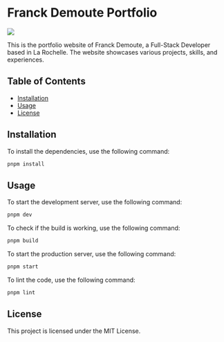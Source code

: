 # Franck Demoute Portfolio

![](https://franckdemoute.fr/opengraph-image.jpg)

This is the portfolio website of Franck Demoute, a Full-Stack Developer based in La Rochelle. The website showcases various projects, skills, and experiences.

## Table of Contents

- [Installation](#installation)
- [Usage](#usage)
- [License](#license)

## Installation

To install the dependencies, use the following command:

```sh
pnpm install
```

## Usage

To start the development server, use the following command:

```sh
pnpm dev
```

To check if the build is working, use the following command:

```sh
pnpm build
```

To start the production server, use the following command:

```sh
pnpm start
```

To lint the code, use the following command:

```sh
pnpm lint
```

## License

This project is licensed under the MIT License.